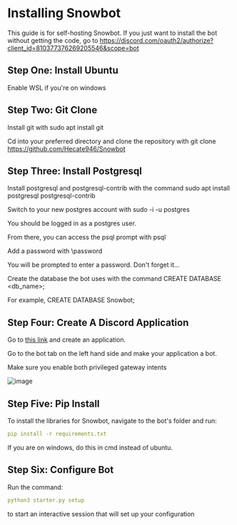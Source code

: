 # Installing Snowbot
This guide is for self-hosting Snowbot. If you just want to install the bot without getting the code, go to https://discord.com/oauth2/authorize?client_id=810377376269205546&scope=bot

## Step One: Install Ubuntu

Enable WSL if you're on windows

## Step Two: Git Clone

Install git with 
sudo apt install git


Cd into your preferred directory and clone the repository with 
git clone https://github.com/Hecate946/Snowbot


## Step Three: Install Postgresql

Install postgresql and postgresql-contrib with the command 
sudo apt install postgresql postgresql-contrib


Switch to your new postgres account with 
sudo -i -u postgres


You should be logged in as a postgres user.

From there, you can access the psql prompt with 
psql


Add a password with 
\password


You will be prompted to enter a password. Don't forget it...

Create the database the bot uses with the command 
CREATE DATABASE <db_name>;


For example, 
CREATE DATABASE Snowbot;

## Step Four: Create A Discord Application

Go to [this link](https://discord.com/developers/applications) and create an application.

Go to the bot tab on the left hand side and make your application a bot.

Make sure you enable both privileged gateway intents

![image](https://user-images.githubusercontent.com/83441732/116746625-c5166800-a9ca-11eb-9a4d-64468fb3179c.png)

## Step Five: Pip Install

To install the libraries for Snowbot, navigate to the bot's folder and run:
```yaml 
pip install -r requirements.txt
```

If you are on windows, do this in cmd instead of ubuntu.

## Step Six: Configure Bot
Run the command:
```yaml
python3 starter.py setup
```
to start an interactive session that will set up your configuration

